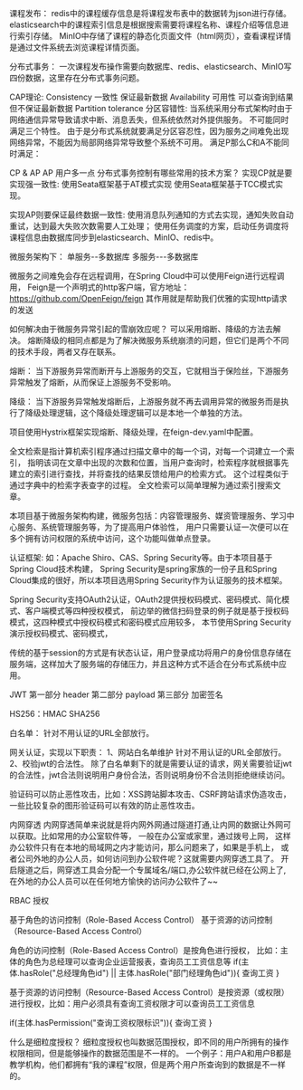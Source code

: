 课程发布：
redis中的课程缓存信息是将课程发布表中的数据转为json进行存储。
elasticsearch中的课程索引信息是根据搜索需要将课程名称、课程介绍等信息进行索引存储。
MinIO中存储了课程的静态化页面文件（html网页），查看课程详情是通过文件系统去浏览课程详情页面。

分布式事务：
一次课程发布操作需要向数据库、redis、elasticsearch、MinIO写四份数据，这里存在分布式事务问题。


CAP理论:
Consistency 一致性 保证最新数据
Availability 可用性 可以查询到结果 但不保证最新数据
Partition tolerance 分区容错性: 当系统采用分布式架构时由于网络通信异常导致请求中断、消息丢失，但系统依然对外提供服务。
不可能同时满足三个特性。
由于是分布式系统就要满足分区容忍性，因为服务之间难免出现网络异常，不能因为局部网络异常导致整个系统不可用。
满足P那么C和A不能同时满足：

CP & AP AP 用户多一点
分布式事务控制有哪些常用的技术方案？
实现CP就是要实现强一致性:
使用Seata框架基于AT模式实现
使用Seata框架基于TCC模式实现。

实现AP则要保证最终数据一致性:
使用消息队列通知的方式去实现，通知失败自动重试，达到最大失败次数需要人工处理；
使用任务调度的方案，启动任务调度将课程信息由数据库同步到elasticsearch、MinIO、redis中。

微服务架构下：
单服务--多数据库
多服务---多数据库


微服务之间难免会存在远程调用，在Spring Cloud中可以使用Feign进行远程调用，
Feign是一个声明式的http客户端，官方地址：https://github.com/OpenFeign/feign
其作用就是帮助我们优雅的实现http请求的发送

如何解决由于微服务异常引起的雪崩效应呢？
可以采用熔断、降级的方法去解决。
熔断降级的相同点都是为了解决微服务系统崩溃的问题，但它们是两个不同的技术手段，两者又存在联系。


熔断：
当下游服务异常而断开与上游服务的交互，它就相当于保险丝，下游服务异常触发了熔断，从而保证上游服务不受影响。

降级：
当下游服务异常触发熔断后，上游服务就不再去调用异常的微服务而是执行了降级处理逻辑，这个降级处理逻辑可以是本地一个单独的方法。

项目使用Hystrix框架实现熔断、降级处理，在feign-dev.yaml中配置。

全文检索是指计算机索引程序通过扫描文章中的每一个词，对每一个词建立一个索引，
指明该词在文章中出现的次数和位置，当用户查询时，检索程序就根据事先建立的索引进行查找，并将查找的结果反馈给用户的检索方式。
这个过程类似于通过字典中的检索字表查字的过程。
全文检索可以简单理解为通过索引搜索文章。


本项目基于微服务架构构建，微服务包括：内容管理服务、媒资管理服务、学习中心服务、系统管理服务等，为了提高用户体验性，
用户只需要认证一次便可以在多个拥有访问权限的系统中访问，这个功能叫做单点登录。

认证框架:
如：Apache Shiro、CAS、Spring Security等。由于本项目基于Spring Cloud技术构建，
Spring Security是spring家族的一份子且和Spring Cloud集成的很好，所以本项目选用Spring Security作为认证服务的技术框架。


Spring Security支持OAuth2认证，OAuth2提供授权码模式、密码模式、简化模式、客户端模式等四种授权模式，
前边举的微信扫码登录的例子就是基于授权码模式，这四种模式中授权码模式和密码模式应用较多，
本节使用Spring Security演示授权码模式、密码模式，

传统的基于session的方式是有状态认证，用户登录成功将用户的身份信息存储在服务端，这样加大了服务端的存储压力，并且这种方式不适合在分布式系统中应用。


JWT 
第一部分 header
第二部分 payload
第三部分 加密签名

HS256：HMAC SHA256

白名单：
针对不用认证的URL全部放行。


网关认证，实现以下职责：
1、网站白名单维护
针对不用认证的URL全部放行。
2、校验jwt的合法性。
除了白名单剩下的就是需要认证的请求，网关需要验证jwt的合法性，jwt合法则说明用户身份合法，否则说明身份不合法则拒绝继续访问。


验证码可以防止恶性攻击，比如：XSS跨站脚本攻击、CSRF跨站请求伪造攻击，一些比较复杂的图形验证码可以有效的防止恶性攻击。



内网穿透
内网穿透简单来说就是将内网外网通过隧道打通,让内网的数据让外网可以获取。比如常用的办公室软件等，
一般在办公室或家里，通过拨号上网，
这样办公软件只有在本地的局域网之内才能访问，那么问题来了，如果是手机上，
或者公司外地的办公人员，如何访问到办公软件呢？这就需要内网穿透工具了。
开启隧道之后，网穿透工具会分配一个专属域名/端口,办公软件就已经在公网上了,
在外地的办公人员可以在任何地方愉快的访问办公软件了~~


RBAC 授权

基于角色的访问控制（Role-Based Access Control）
基于资源的访问控制（Resource-Based Access Control）

角色的访问控制（Role-Based Access Control）是按角色进行授权，
比如：主体的角色为总经理可以查询企业运营报表，查询员工工资信息等
if(主体.hasRole("总经理角色id") ||  主体.hasRole("部门经理角色id")){
查询工资
}

基于资源的访问控制（Resource-Based Access
Control）是按资源（或权限）进行授权，比如：用户必须具有查询工资权限才可以查询员工工资信息

if(主体.hasPermission("查询工资权限标识")){
查询工资
}

什么是细粒度授权？
细粒度授权也叫数据范围授权，即不同的用户所拥有的操作权限相同，但是能够操作的数据范围是不一样的。
一个例子：用户A和用户B都是教学机构，他们都拥有“我的课程”权限，但是两个用户所查询到的数据是不一样的。